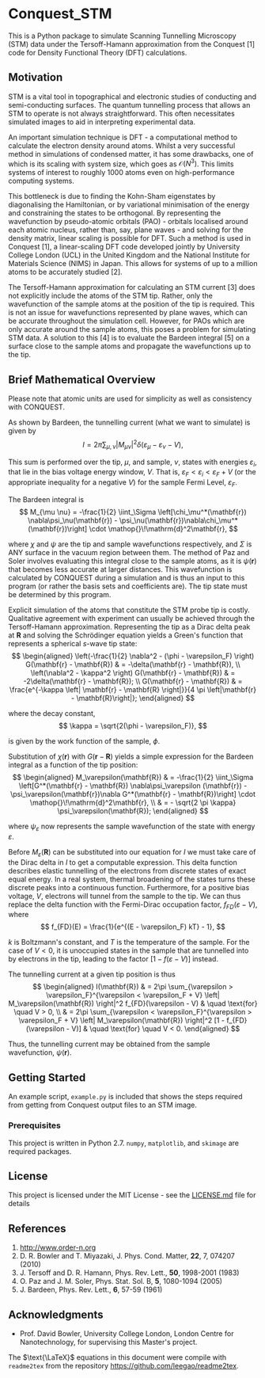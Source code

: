 # Conquest_STM

This is a Python package to simulate Scanning Tunnelling Microscopy (STM) data under the Tersoff-Hamann approximation from the Conquest [1] code for Density Functional Theory (DFT) calculations.

## Motivation

STM is a vital tool in topographical and electronic studies of conducting and semi-conducting surfaces. The quantum tunnelling process that allows an STM to operate is not always straightforward. This often necessitates simulated images to aid in interpreting experimental data.

An important simulation technique is DFT - a computational method to calculate the electron density around atoms. Whilst a very successful method in simulations of condensed matter, it has some drawbacks, one of which is its scaling with system size, which goes as $\mathcal{O}(N^3)$. This limits systems of interest to roughly 1000 atoms even on high-performance computing systems.

This bottleneck is due to finding the Kohn-Sham eigenstates by diagonalising the Hamiltonian, or by variational minimisation of the energy and constraining the states to be orthogonal. By representing the wavefunction by pseudo-atomic orbitals (PAO) - orbitals localised around each atomic nucleus, rather than, say, plane waves - and solving for the density matrix, linear scaling is possible for DFT. Such a method is used in Conquest [1], a linear-scaling DFT code developed jointly by University College London (UCL) in the United Kingdom and the National Institute for Materials Science (NIMS) in Japan. This allows for systems of up to a million atoms to be accurately studied [2].

The Tersoff-Hamann approximation for calculating an STM current [3] does not explicitly include the atoms of the STM tip. Rather, only the wavefunction of the sample atoms at the position of the tip is required. This is not an issue for wavefunctions represented by plane waves, which can be accurate throughout the simulation cell. However, for PAOs which are only accurate around the sample atoms, this poses a problem for simulating STM data. A solution to this [4] is to evaluate the Bardeen integral [5] on a surface close to the sample atoms and propagate the wavefunctions up to the tip.

## Brief Mathematical Overview

Please note that atomic units are used for simplicity as well as consistency with CONQUEST.

As shown by Bardeen, the tunnelling current (what we want to simulate) is given by
$$
    I = 2\pi \sum_{\mu, \nu} \left| M_{\mu \nu} \right|^2 \delta(\varepsilon_{\mu} - \varepsilon_{\nu} - V),
$$

This sum is performed over the tip, $\mu$, and sample, $\nu$, states with energies $\varepsilon_i$, that lie in the bias voltage energy window, $V$. That is, $\varepsilon_F < \varepsilon_i < \varepsilon_F + V$ (or the appropriate inequality for a negative $V$) for the sample Fermi Level, $\varepsilon_F$.

The Bardeen integral is
$$
    M_{\mu \nu} = -\frac{1}{2} \iint_\Sigma \left[\chi_\mu^*(\mathbf{r}) \nabla\psi_\nu(\mathbf{r}) - \psi_\nu(\mathbf{r})\nabla\chi_\mu^*(\mathbf{r})\right] \cdot \mathop{}\!\mathrm{d}^2\mathbf{r},
$$

where $\chi$ and $\psi$ are the tip and sample wavefunctions respectively, and $\Sigma$ is ANY surface in the vacuum region between them. The method of Paz and Soler involves evaluating this integral close to the sample atoms, as it is $\psi(\mathbf{r})$ that becomes less accurate at larger distances. This wavefunction is calculated by CONQUEST during a simulation and is thus an input to this program (or rather the basis sets and coefficients are). The tip state must be determined by this program.

Explicit simulation of the atoms that constitute the STM probe tip is costly. Qualitative agreement with experiment can usually be achieved through the Tersoff-Hamann approximation. Representing the tip as a Dirac delta peak at $\mathbf{R}$ and solving the Schrödinger equation yields a Green's function that represents a spherical $s$-wave tip state:
$$
    \begin{aligned}
        \left(-\frac{1}{2} \nabla^2 - (\phi - \varepsilon_F) \right) G(\mathbf{r} - \mathbf{R}) & = -\delta(\mathbf{r} - \mathbf{R}), \\
        \left(\nabla^2 -  \kappa^2 \right) G(\mathbf{r} - \mathbf{R}) & = -2\delta(\mathbf{r} - \mathbf{R}); \\
        G(\mathbf{r} - \mathbf{R}) & = \frac{e^{-\kappa \left| \mathbf{r} - \mathbf{R} \right|}}{4 \pi \left|\mathbf{r} - \mathbf{R}\right|};
    \end{aligned}
$$

where the decay constant,
$$
    \kappa = \sqrt{2(\phi - \varepsilon_F)},
$$

is given by the work function of the sample, $\phi$.


Substitution of $\chi(\mathbf{r})$ with $G(\mathbf{r} - \mathbf{R})$ yields a simple expression for the Bardeen integral as a function of the tip position:
$$
    \begin{aligned}
        M_\varepsilon(\mathbf{R}) & = -\frac{1}{2} \iint_\Sigma \left[G^*(\mathbf{r} - \mathbf{R}) \nabla\psi_\varepsilon (\mathbf{r}) - \psi_\varepsilon(\mathbf{r})\nabla G^*(\mathbf{r} - \mathbf{R})\right] \cdot \mathop{}\!\mathrm{d}^2\mathbf{r}, \\
        & = - \sqrt{2 \pi \kappa} \psi_\varepsilon(\mathbf{R});
    \end{aligned}
$$

where $\psi_\varepsilon$ now represents the sample wavefunction of the state with energy $\varepsilon$.

Before $M_\varepsilon(\mathbf{R})$ can be substituted into our equation for $I$ we must take care of the Dirac delta in $I$ to get a computable expression. This delta function describes elastic tunnelling of the electrons from discrete states of exact equal energy. In a real system, thermal broadening of the states turns these discrete peaks into a continuous function. Furthermore, for a positive bias voltage, $V$, electrons will tunnel from the sample to the tip. We can thus replace the delta function with the Fermi-Dirac occupation factor, $f_{FD}(\varepsilon - V)$, where
$$
    f_{FD}(E) = \frac{1}{e^{(E - \varepsilon_F) kT} - 1},
$$

$k$ is Boltzmann's constant, and $T$ is the temperature of the sample. For the case of $V < 0$, it is unoccupied states in the sample that are tunnelled into by electrons in the tip, leading to the factor $[1 - f(\varepsilon - V)]$ instead. 

The tunnelling current at a given tip position is thus
$$
    \begin{aligned}
        I(\mathbf{R}) & = 2\pi \sum_{\varepsilon > \varepsilon_F}^{\varepsilon < \varepsilon_F + V} \left| M_\varepsilon(\mathbf{R}) \right|^2 f_{FD}(\varepsilon - V) & \quad \text{for} \quad V > 0, \\
        & = 2\pi \sum_{\varepsilon < \varepsilon_F}^{\varepsilon > \varepsilon_F + V} \left| M_\varepsilon(\mathbf{R}) \right|^2 [1 - f_{FD}(\varepsilon - V)] & \quad \text{for} \quad V < 0.
    \end{aligned}
$$

Thus, the tunnelling current may be obtained from the sample wavefunction, $\psi(\mathbf{r})$.

## Getting Started

An example script, ```example.py``` is included that shows the steps required from getting from Conquest output files to an STM image.

### Prerequisites

This project is written in Python 2.7. ```numpy```, ```matplotlib```, and ```skimage``` are required packages.

## License

This project is licensed under the MIT License - see the [LICENSE.md](LICENSE.md) file for details

## References

1. <http://www.order-n.org>
2. D. R. Bowler and T. Miyazaki, J. Phys. Cond. Matter, **22**, 7, 074207 (2010)
3. J. Tersoff and D. R. Hamann, Phys. Rev. Lett., **50**, 1998-2001 (1983)
4. O. Paz and J. M. Soler, Phys. Stat. Sol. B, **5**, 1080-1094 (2005)
5. J. Bardeen, Phys. Rev. Lett., **6**, 57-59 (1961)

## Acknowledgments

* Prof. David Bowler, University College London, London Centre for Nanotechnology, for supervising this Master's project.

The $\text{\LaTeX}$ equations in this document were compile with ```readme2tex``` from the repository <https://github.com/leegao/readme2tex>.
